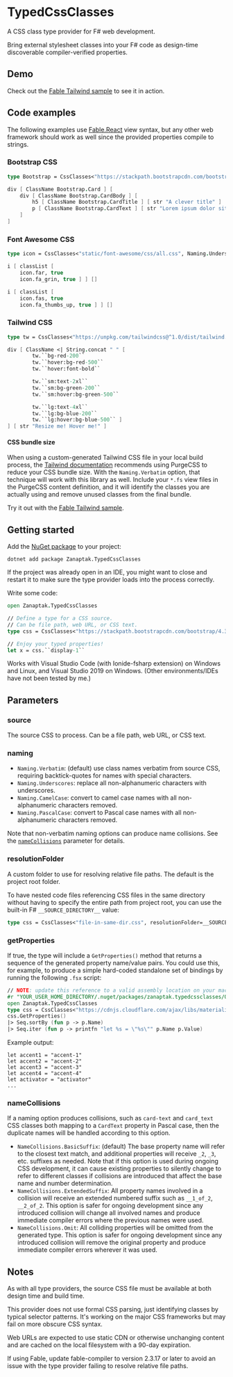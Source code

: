 # TypedCssClasses

A CSS class type provider for F# web development.

Bring external stylesheet classes into your F# code as design-time discoverable compiler-verified properties.

## Demo

Check out the [Fable Tailwind sample](https://github.com/zanaptak/TypedCssClasses/tree/master/sample/FableTailwind) to see it in action.

## Code examples

The following examples use [Fable.React](https://fable.io/blog/Announcing-Fable-React-5.html) view syntax, but any other web framework should work as well since the provided properties compile to strings.

### Bootstrap CSS

```fs
type Bootstrap = CssClasses<"https://stackpath.bootstrapcdn.com/bootstrap/4.3.1/css/bootstrap.min.css", Naming.PascalCase>

div [ ClassName Bootstrap.Card ] [
    div [ ClassName Bootstrap.CardBody ] [
        h5 [ ClassName Bootstrap.CardTitle ] [ str "A clever title" ]
        p [ ClassName Bootstrap.CardText ] [ str "Lorem ipsum dolor sit amet." ]
    ]
]
```

### Font Awesome CSS

```fs
type icon = CssClasses<"static/font-awesome/css/all.css", Naming.Underscores> // example using local CSS

i [ classList [
    icon.far, true
    icon.fa_grin, true ] ] []

i [ classList [
    icon.fas, true
    icon.fa_thumbs_up, true ] ] []
```

### Tailwind CSS

```fs
type tw = CssClasses<"https://unpkg.com/tailwindcss@^1.0/dist/tailwind.min.css", Naming.Verbatim>

div [ ClassName <| String.concat " " [
        tw.``bg-red-200``
        tw.``hover:bg-red-500``
        tw.``hover:font-bold``

        tw.``sm:text-2xl``
        tw.``sm:bg-green-200``
        tw.``sm:hover:bg-green-500``

        tw.``lg:text-4xl``
        tw.``lg:bg-blue-200``
        tw.``lg:hover:bg-blue-500`` ]
] [ str "Resize me! Hover me!" ]
```

#### CSS bundle size

When using a custom-generated Tailwind CSS file in your local build process, the [Tailwind documentation](https://tailwindcss.com/docs/controlling-file-size) recommends using PurgeCSS to reduce your CSS bundle size. With the `Naming.Verbatim` option, that technique will work with this library as well. Include your `*.fs` view files in the PurgeCSS content definition, and it will identify the classes you are actually using and remove unused classes from the final bundle.

Try it out with the [Fable Tailwind sample](https://github.com/zanaptak/TypedCssClasses/tree/master/sample/FableTailwind).

## Getting started

Add the [NuGet package](https://www.nuget.org/packages/Zanaptak.TypedCssClasses) to your project:
```
dotnet add package Zanaptak.TypedCssClasses
```

If the project was already open in an IDE, you might want to close and restart it to make sure the type provider loads into the process correctly.

Write some code:
```fs
open Zanaptak.TypedCssClasses

// Define a type for a CSS source.
// Can be file path, web URL, or CSS text.
type css = CssClasses<"https://stackpath.bootstrapcdn.com/bootstrap/4.3.1/css/bootstrap.min.css">

// Enjoy your typed properties!
let x = css.``display-1``
```

Works with Visual Studio Code (with Ionide-fsharp extension) on Windows and Linux, and Visual Studio 2019 on Windows. (Other environments/IDEs have not been tested by me.)

## Parameters

### source

The source CSS to process. Can be a file path, web URL, or CSS text.

### naming

* `Naming.Verbatim`: (default) use class names verbatim from source CSS, requiring backtick-quotes for names with special characters.
* `Naming.Underscores`: replace all non-alphanumeric characters with underscores.
* `Naming.CamelCase`: convert to camel case names with all non-alphanumeric characters removed.
* `Naming.PascalCase`: convert to Pascal case names with all non-alphanumeric characters removed.

Note that non-verbatim naming options can produce name collisions. See the [`nameCollisions`](#nameCollisions) parameter for details.

### resolutionFolder

A custom folder to use for resolving relative file paths. The default is the project root folder.

To have nested code files referencing CSS files in the same directory without having to specify the entire path from project root, you can use the built-in F# `__SOURCE_DIRECTORY__` value:

```fs
type css = CssClasses<"file-in-same-dir.css", resolutionFolder=__SOURCE_DIRECTORY__>
```

### getProperties

If true, the type will include a `GetProperties()` method that returns a sequence of the generated property name/value pairs. You could use this, for example, to produce a simple hard-coded standalone set of bindings by running the following `.fsx` script:

```fs
// NOTE: update this reference to a valid assembly location on your machine
#r "YOUR_USER_HOME_DIRECTORY/.nuget/packages/zanaptak.typedcssclasses/0.1.0/lib/netstandard2.0/Zanaptak.TypedCssClasses.dll"
open Zanaptak.TypedCssClasses
type css = CssClasses<"https://cdnjs.cloudflare.com/ajax/libs/materialize/1.0.0/css/materialize.min.css", Naming.CamelCase, getProperties=true>
css.GetProperties()
|> Seq.sortBy (fun p -> p.Name)
|> Seq.iter (fun p -> printfn "let %s = \"%s\"" p.Name p.Value)
```

Example output:
```
let accent1 = "accent-1"
let accent2 = "accent-2"
let accent3 = "accent-3"
let accent4 = "accent-4"
let activator = "activator"
...
```

### nameCollisions

If a naming option produces collisions, such as `card-text` and `card_text` CSS classes both mapping to a `CardText` property in Pascal case, then the duplicate names will be handled according to this option.

- `NameCollisions.BasicSuffix`: (default) The base property name will refer to the closest text match, and additional properties will receive `_2`, `_3`, etc. suffixes as needed. Note that if this option is used during ongoing CSS development, it can cause existing properties to silently change to refer to different classes if collisions are introduced that affect the base name and number determination.
- `NameCollisions.ExtendedSuffix`: All property names involved in a collision will receive an extended numbered suffix such as `__1_of_2`,  `__2_of_2`. This option is safer for ongoing development since any introduced collision will change all involved names and produce immediate compiler errors where the previous names were used.
- `NameCollisions.Omit`: All colliding properties will be omitted from the generated type. This option is safer for ongoing development since any introduced collision will remove the original property and produce immediate compiler errors wherever it was used.

## Notes

As with all type providers, the source CSS file must be available at both design time and build time.

This provider does not use formal CSS parsing, just identifying classes by typical selector patterns. It's working on the major CSS frameworks but may fail on more obscure CSS syntax.

Web URLs are expected to use static CDN or otherwise unchanging content and are cached on the local filesystem with a 90-day expiration.

If using Fable, update fable-compiler to version 2.3.17 or later to avoid an issue with the type provider failing to resolve relative file paths.
